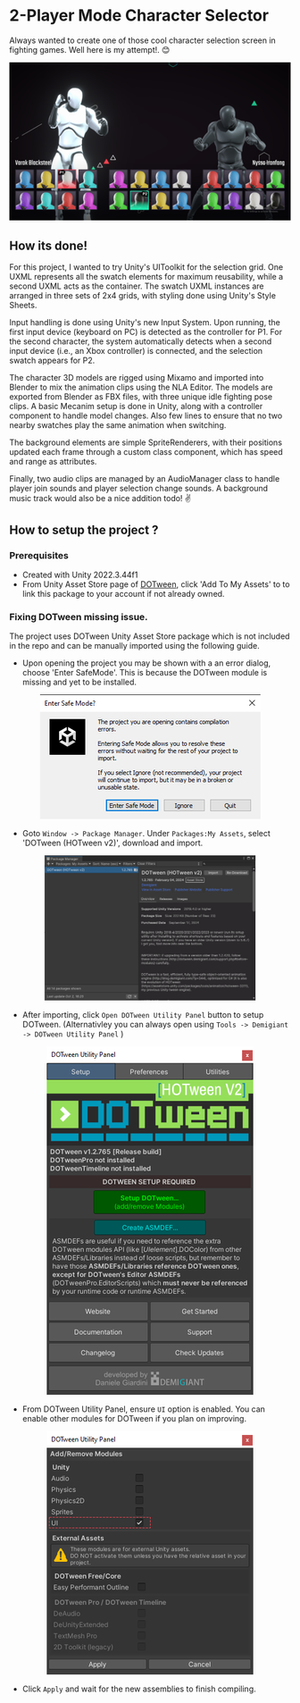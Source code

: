 # 2-Player Mode Character Selector 

Always wanted to create one of those cool character selection screen in fighting games. Well here is my attempt!. 😊

![ScreeShot](Design/screenshots/ss-04.png)

## How its done!
For this project, I wanted to try Unity's UIToolkit for the selection grid. One UXML represents all the swatch elements for maximum reusability, while a second UXML acts as the container. The swatch UXML instances are arranged in three sets of 2x4 grids, with styling done using Unity's Style Sheets.

Input handling is done using Unity's new Input System. Upon running, the first input device (keyboard on PC) is detected as the controller for P1. For the second character, the system automatically detects when a second input device (i.e., an Xbox controller) is connected, and the selection swatch appears for P2.

The character 3D models are rigged using Mixamo and imported into Blender to mix the animation clips using the NLA Editor. The models are exported from Blender as FBX files, with three unique idle fighting pose clips. A basic Mecanim setup is done in Unity, along with a controller component to handle model changes. Also few lines to ensure that no two nearby swatches play the same animation when switching.

The background elements are simple SpriteRenderers, with their positions updated each frame through a custom class component, which has speed and range as attributes.

Finally, two audio clips are managed by an AudioManager class to handle player join sounds and player selection change sounds. A background music track would also be a nice addition todo! ✌

## How to setup the project ?

### Prerequisites
- Created with Unity 2022.3.44f1
- From Unity Asset Store page of [DOTween](https://assetstore.unity.com/packages/tools/animation/dotween-hotween-v2-27676), click 'Add To My Assets' to to link this package to your account if not already owned.


### Fixing DOTween missing issue.

The project uses DOTween Unity Asset Store package which is not included in the repo and can be manually imported using the following guide.

- Upon opening the project you may be shown with a an error dialog, choose 'Enter SafeMode'. This is because the DOTween module is missing and yet to be installed.

<p align="center" width="100%">
    <img src="Design/screenshots/setup-01.png"> 
</p>

- Goto `Window -> Package Manager`. Under `Packages:My Assets`, select 'DOTween (HOTween v2)', download and import.

<p align="center" width="100%">
    <img width="75%" src="Design/screenshots/setup-02.png"> 
</p>

- After importing, click `Open DOTween Utility Panel` button to setup DOTween. (Alternativley you can always open using `Tools -> Demigiant -> DOTween Utility Panel` )

<p align="center" width="100%">
    <img src="Design/screenshots/setup-03.png"> 
</p>

- From DOTween Utility Panel, ensure `UI` option is enabled. You can enable other modules for DOTween if you plan on improving.

<p align="center" width="100%">
    <img src="Design/screenshots/setup-04.png"> 
</p>

- Click `Apply` and wait for the new assemblies to finish compiling.